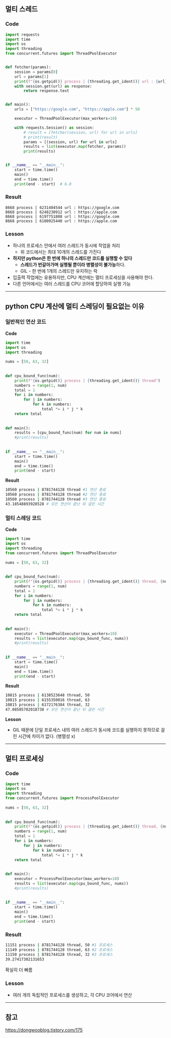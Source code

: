 ## 멀티 스레드
### Code
```python
import requests
import time
import os
import threading
from concurrent.futures import ThreadPoolExecutor


def fetcher(params):
    session = params[0]
    url = params[1]
    print(f"{os.getpid()} process | {threading.get_ident()} url : {url}")
    with session.get(url) as response:
        return response.text


def main():
    urls = ["https://google.com", "https://apple.com"] * 50

    executor = ThreadPoolExecutor(max_workers=10)

    with requests.Session() as session:
        # result = [fetcher(session, url) for url in urls]
        # print(result)
        params = [(session, url) for url in urls]
        results = list(executor.map(fetcher, params))
        print(results)


if __name__ == "__main__":
    start = time.time()
    main()
    end = time.time()
    print(end - start)  # 6.8
```

### Result
```
8668 process | 6231404544 url : https://google.com
8668 process | 6248230912 url : https://apple.com
8668 process | 6197751808 url : https://google.com
8668 process | 6180925440 url : https://apple.com
```

### Lesson
- 하나의 프로세스 안에서 여러 스레드가 동시에 작업을 처리
	- 위 코드에서는 최대 10개의 스레드를 가진다
- **하지만 python은 한 번에 하나의 스레드만 코드를 실행할 수 있다**
	- **스레드가 번갈아가며 실행될 뿐이라 병렬성이 불가능**하다.
	- GIL - 한 번에 1개의 스레드만 유지하는 락
- 입출력 작업에는 유용하지만, CPU 계산에는 멀티 프로세싱을 사용해야 한다.
- 다른 언어에서는 여러 스레드를 CPU 코어에 할당하여 실행 가능

---

## python CPU 계산에 멀티 스레딩이 필요없는 이유
### 일반적인 연산 코드
**Code**
```python
import time  
import os  
import threading  
  
nums = [50, 63, 32]  
  
  
def cpu_bound_func(num):  
    print(f"{os.getpid()} process | {threading.get_ident()} thread")  
    numbers = range(1, num)  
    total = 1  
    for i in numbers:  
        for j in numbers:  
            for k in numbers:  
                total *= i * j * k  
    return total  
  
  
def main():  
    results = [cpu_bound_func(num) for num in nums]  
    #print(results)  
  
  
if __name__ == "__main__":  
    start = time.time()  
    main()  
    end = time.time()  
    print(end - start)
```

**Result**
```bash
10560 process | 8781744128 thread #1 연산 종료
10560 process | 8781744128 thread #2 연산 종료
10560 process | 8781744128 thread #3 연산 종료
43.18548893928528 # 모든 연산이 끝난 뒤 걸린 시간
```

### 멀티 스레딩 코드
**Code**
```python
import time  
import os  
import threading  
from concurrent.futures import ThreadPoolExecutor  
  
nums = [50, 63, 32]  
  
  
def cpu_bound_func(num):  
    print(f"{os.getpid()} process | {threading.get_ident()} thread, {num}")  
    numbers = range(1, num)  
    total = 1  
    for i in numbers:  
        for j in numbers:  
            for k in numbers:  
                total *= i * j * k  
    return total  
  
  
def main():  
    executor = ThreadPoolExecutor(max_workers=10)  
    results = list(executor.map(cpu_bound_func, nums))  
    #print(results)  
  
  
if __name__ == "__main__":  
    start = time.time()  
    main()  
    end = time.time()  
    print(end - start)
```

**Result**
```bash
10815 process | 6138523648 thread, 50
10815 process | 6155350016 thread, 63
10815 process | 6172176384 thread, 32
47.08505702018738 # 모든 연산이 끝난 뒤 걸린 시간
```

**Lesson**
- GIL 때문에 단일 프로세스 내의 여러 스레드가 동시에 코드를 실행하지 못하므로 걸린 시간에 차이가 없다. (병렬성 x)

---

## 멀티 프로세싱
### Code
```python
import time  
import os  
import threading  
from concurrent.futures import ProcessPoolExecutor  
  
nums = [50, 63, 32]  
  
  
def cpu_bound_func(num):  
    print(f"{os.getpid()} process | {threading.get_ident()} thread, {num}")  
    numbers = range(1, num)  
    total = 1  
    for i in numbers:  
        for j in numbers:  
            for k in numbers:  
                total *= i * j * k  
    return total  
  
  
def main():  
    executor = ProcessPoolExecutor(max_workers=10)  
    results = list(executor.map(cpu_bound_func, nums))  
    #print(results)  
  
  
if __name__ == "__main__":  
    start = time.time()  
    main()  
    end = time.time()  
    print(end - start)
```

### Result
```bash
11151 process | 8781744128 thread, 50 #1 프로세스
11149 process | 8781744128 thread, 63 #2 프로세스
11150 process | 8781744128 thread, 32 #3 프로세스
39.27417302131653 
```
확실히 더 빠름

### Lesson
- 여러 개의 독립적인 프로세스를 생성하고, 각 CPU 코어에서 연산

---

## 참고
https://dongwooblog.tistory.com/175
